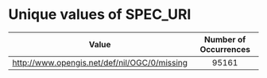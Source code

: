 
Unique values of SPEC_URI
=========================

|Value|Number of Occurrences|
| :---: | :---: |
|http://www.opengis.net/def/nil/OGC/0/missing|95161|
